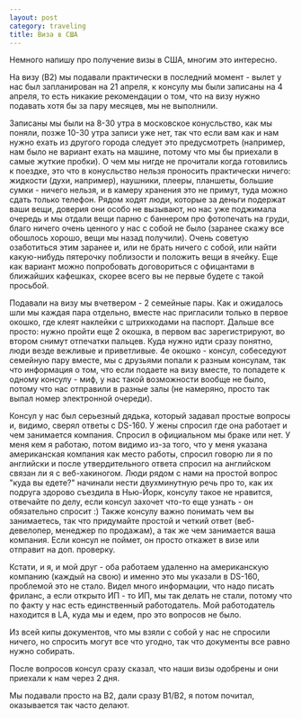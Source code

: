 ```yaml
---
layout: post
category: traveling
title: Виза в США
---
```


Немного напишу про получение визы в США, многим это интересно.

На визу (B2) мы подавали практически в последний момент - вылет у нас был запланирован на 21 апреля, 
к консулу мы были записаны на 4 апреля, то есть никакие рекомендации о том, 
что на визу нужно подавать хотя бы за пару месяцев, мы не выполнили.

Записаны мы были на 8-30 утра в московское конусльство, 
как мы поняли, позже 10-30 утра записи уже нет, так что если вам как и нам нужно ехать из другого города следует это предусмотреть 
(например, нам было не вариант ехать на машине, потому что мы бы приехали в самые жуткие пробки).
О чем мы нигде не прочитали когда готовились к поездке, это что в конусльство нельзя проносить практически ничего: 
жидкости (духи, например), наушники, плееры, планшеты, большие сумки - ничего нельзя, 
и в камеру хранения это не примут, туда можно сдать только телефон. 
Рядом ходят люди, которые за деньги подержат ваши вещи, доверия они особо не вызывают, 
но нас уже поджимала очередь и мы отдали вещи парню с баннером про фотопечать на груди, 
благо ничего очень ценного у нас с собой не было 
(заранее скажу все обошлось хорошо, вещи мы назад получили).
Очень советую озаботиться этим заранее и, или не брать ничего с собой, 
или найти какую-нибудь пятерочку поблизости и положить вещи в ячейку. 
Еще как вариант можно попробовать договориться с офицантами в ближайших кафешках, 
скорее всего вы не первые будете с такой просьбой.

Подавали на визу мы вчетвером - 2 семейные пары. Как и ожидалось шли мы каждая пара отдельно, 
вместе нас пригласили только в первое окошко, где клеят наклейки с штрихкодами на паспорт.
Дальше все просто: нужно пройти еще 2 окошка, в первом вас зарегистрируют, во втором снимут отпечатки пальцев. 
Куда нужно идти сразу понятно, люди везде вежливые и приветливые.
4е окошко - консул, собеседуют семейную пару вместе, мы с друзьями попали к разным консулам, 
так что информация о том, что если подаете на визу вместе, то попадете к одному консулу - миф, 
у нас такой возможности вообще не было, потому что нас отправили в разные залы 
(не намеряно, просто так выпал номер электронной очереди).

Консул у нас был серьезный дядька, который задавал простые вопросы и, видимо, сверял ответы с DS-160.
У жены спросил где она работает и чем занимается компания. Спросил в официальном мы браке или нет.
У меня кем я работаю, потом видимо из-за того, что у меня указана американская компания как место работы,
спросил говорю ли я по английски и после утвердительного ответа спросил на английском связан ли я с веб-хакиногом.
Люди рядом с нами на простой вопрос "куда вы едете?" начинали нести двухминутную речь про то, как их подруга здорово съездила в Нью-Йорк, 
консулу такое не нравится, отвечайте по делу, 
если консул захочет что-то еще узнать - он обязательно спросит :)
Также консулу важно понимать чем вы занимаетесь, так что придумайте простой и четкий ответ (веб-девелопер, менеджер по продажам), 
а так же чем занимается ваша компания. Если консул не поймет, он просто откажет в визе или отправит на доп. проверку.

Кстати, и я, и мой друг - оба работаем удаленно на американскую компанию (каждый на свою) и именно это мы указали в DS-160, 
проблемой это не стало. Видел много информации, что надо писать фриланс, а если открыто ИП - то ИП, мы так делать не стали, 
потому что по факту у нас есть единственный работодатель. Мой работодатель находится в LA, 
куда мы и едем, про это вопросов не было.

Из всей кипы документов, что мы взяли с собой у нас не спросили ничего, но спросить могут все что угодно, 
так что документы все равно нужно собирать.

После вопросов консул сразу сказал, что наши визы одобрены и они приехали к нам через 2 дня.

Мы подавали просто на B2, дали сразу B1/B2, я потом почитал, оказывается так часто делают.
